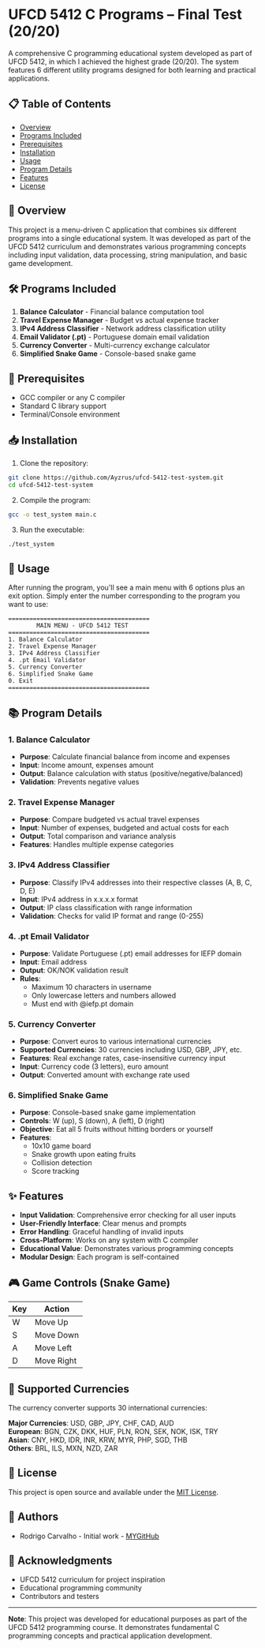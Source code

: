 # UFCD 5412 C Programs – Final Test (20/20)

A comprehensive C programming educational system developed as part of UFCD 5412, in which I achieved the highest grade (20/20). The system features 6 different utility programs designed for both learning and practical applications.

## 📋 Table of Contents

- [Overview](#overview)
- [Programs Included](#programs-included)
- [Prerequisites](#prerequisites)
- [Installation](#installation)
- [Usage](#usage)
- [Program Details](#program-details)
- [Features](#features)
- [License](#license)

## 🎯 Overview

This project is a menu-driven C application that combines six different programs into a single educational system. It was developed as part of the UFCD 5412 curriculum and demonstrates various programming concepts including input validation, data processing, string manipulation, and basic game development.

## 🛠 Programs Included

1. **Balance Calculator** - Financial balance computation tool
2. **Travel Expense Manager** - Budget vs actual expense tracker
3. **IPv4 Address Classifier** - Network address classification utility
4. **Email Validator (.pt)** - Portuguese domain email validation
5. **Currency Converter** - Multi-currency exchange calculator
6. **Simplified Snake Game** - Console-based snake game

## 🔧 Prerequisites

- GCC compiler or any C compiler
- Standard C library support
- Terminal/Console environment

## 📥 Installation

1. Clone the repository:

```bash
git clone https://github.com/Ayzrus/ufcd-5412-test-system.git
cd ufcd-5412-test-system
```

2. Compile the program:

```bash
gcc -o test_system main.c
```

3. Run the executable:

```bash
./test_system
```

## 🚀 Usage

After running the program, you'll see a main menu with 6 options plus an exit option. Simply enter the number corresponding to the program you want to use:

```
========================================
        MAIN MENU - UFCD 5412 TEST
========================================
1. Balance Calculator
2. Travel Expense Manager
3. IPv4 Address Classifier
4. .pt Email Validator
5. Currency Converter
6. Simplified Snake Game
0. Exit
========================================
```

## 📚 Program Details

### 1. Balance Calculator

- **Purpose**: Calculate financial balance from income and expenses
- **Input**: Income amount, expenses amount
- **Output**: Balance calculation with status (positive/negative/balanced)
- **Validation**: Prevents negative values

### 2. Travel Expense Manager

- **Purpose**: Compare budgeted vs actual travel expenses
- **Input**: Number of expenses, budgeted and actual costs for each
- **Output**: Total comparison and variance analysis
- **Features**: Handles multiple expense categories

### 3. IPv4 Address Classifier

- **Purpose**: Classify IPv4 addresses into their respective classes (A, B, C, D, E)
- **Input**: IPv4 address in x.x.x.x format
- **Output**: IP class classification with range information
- **Validation**: Checks for valid IP format and range (0-255)

### 4. .pt Email Validator

- **Purpose**: Validate Portuguese (.pt) email addresses for IEFP domain
- **Input**: Email address
- **Output**: OK/NOK validation result
- **Rules**:
  - Maximum 10 characters in username
  - Only lowercase letters and numbers allowed
  - Must end with @iefp.pt domain

### 5. Currency Converter

- **Purpose**: Convert euros to various international currencies
- **Supported Currencies**: 30 currencies including USD, GBP, JPY, etc.
- **Features**: Real exchange rates, case-insensitive currency input
- **Input**: Currency code (3 letters), euro amount
- **Output**: Converted amount with exchange rate used

### 6. Simplified Snake Game

- **Purpose**: Console-based snake game implementation
- **Controls**: W (up), S (down), A (left), D (right)
- **Objective**: Eat all 5 fruits without hitting borders or yourself
- **Features**:
  - 10x10 game board
  - Snake growth upon eating fruits
  - Collision detection
  - Score tracking

## ✨ Features

- **Input Validation**: Comprehensive error checking for all user inputs
- **User-Friendly Interface**: Clear menus and prompts
- **Error Handling**: Graceful handling of invalid inputs
- **Cross-Platform**: Works on any system with C compiler
- **Educational Value**: Demonstrates various programming concepts
- **Modular Design**: Each program is self-contained

## 🎮 Game Controls (Snake Game)

| Key | Action     |
| --- | ---------- |
| W   | Move Up    |
| S   | Move Down  |
| A   | Move Left  |
| D   | Move Right |

## 💱 Supported Currencies

The currency converter supports 30 international currencies:

**Major Currencies**: USD, GBP, JPY, CHF, CAD, AUD  
**European**: BGN, CZK, DKK, HUF, PLN, RON, SEK, NOK, ISK, TRY  
**Asian**: CNY, HKD, IDR, INR, KRW, MYR, PHP, SGD, THB  
**Others**: BRL, ILS, MXN, NZD, ZAR

## 📝 License

This project is open source and available under the [MIT License](LICENSE).

## 👥 Authors

- Rodrigo Carvalho - Initial work - [MYGitHub](https://github.com/Ayzrus)

## 🙏 Acknowledgments

- UFCD 5412 curriculum for project inspiration
- Educational programming community
- Contributors and testers

---

**Note**: This project was developed for educational purposes as part of the UFCD 5412 programming course. It demonstrates fundamental C programming concepts and practical application development.
